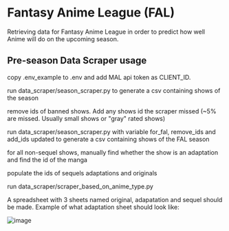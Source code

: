 # Fantasy Anime League (FAL)
Retrieving data for Fantasy Anime League in order to predict how well Anime will do on the upcoming season.

## Pre-season Data Scraper usage
copy .env_example to .env and add MAL api token as CLIENT_ID.

run data_scraper/season_scraper.py to generate a csv containing shows of the season

remove ids of banned shows. Add any shows id the scraper missed (~5% are missed. Usually small shows or "gray" rated shows)

run data_scraper/season_scraper.py with variable for_fal, remove_ids and add_ids updated to generate a csv containing shows of the FAL season

for all non-sequel shows, manually find whether the show is an adaptation and find the id of the manga

populate the ids of sequels adaptations and originals

run data_scraper/scraper_based_on_anime_type.py

A spreadsheet with 3 sheets named original, adapatation and sequel should be made. Example of what adaptation sheet should look like:

![image](https://github.com/user-attachments/assets/744dee21-362e-43c7-b63c-28b24c652543)
